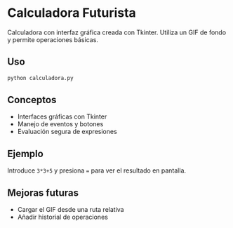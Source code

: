 # Calculadora Futurista

Calculadora con interfaz gráfica creada con Tkinter. Utiliza un GIF de fondo y permite operaciones básicas.

## Uso
```bash
python calculadora.py
```

## Conceptos
- Interfaces gráficas con Tkinter
- Manejo de eventos y botones
- Evaluación segura de expresiones

## Ejemplo
Introduce `3*3+5` y presiona `=` para ver el resultado en pantalla.

## Mejoras futuras
- Cargar el GIF desde una ruta relativa
- Añadir historial de operaciones

